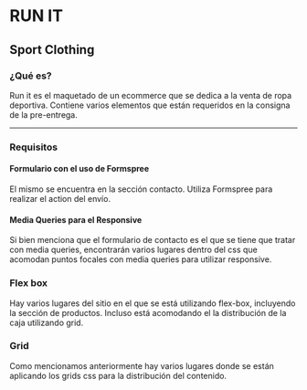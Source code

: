 # RUN IT
## Sport Clothing

### ¿Qué es?
Run it es el maquetado de un ecommerce que se dedica a la venta de ropa deportiva. Contiene varios elementos que están requeridos en la consigna de la pre-entrega.

---

### Requisitos
#### Formulario con el uso de Formspree
El mismo se encuentra en la sección contacto. Utiliza Formspree para realizar el action del envío.
#### Media Queries para el Responsive
Si bien menciona que el formulario de contacto es el que se tiene que tratar con media queries, encontrarán varios lugares dentro del css que acomodan puntos focales con media queries para utilizar responsive.
### Flex box
Hay varios lugares del sitio en el que se está utilizando flex-box, incluyendo la sección de productos. Incluso está acomodando el la distribución de la caja utilizando grid.
### Grid
Como mencionamos anteriormente hay varios lugares donde se están aplicando los grids css para la distribución del contenido.

